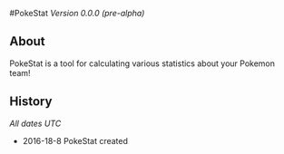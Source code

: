 #PokeStat
*Version 0.0.0 (pre-alpha)*

## About
PokeStat is a tool for calculating various statistics about your Pokemon team!

## History
*All dates UTC*

* 2016-18-8 PokeStat created